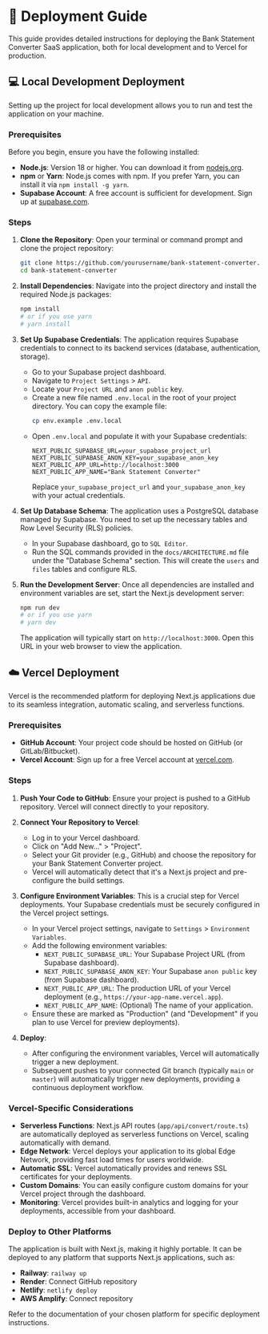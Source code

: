 # 🚀 Deployment Guide

This guide provides detailed instructions for deploying the Bank Statement Converter SaaS application, both for local development and to Vercel for production.

## 💻 Local Development Deployment

Setting up the project for local development allows you to run and test the application on your machine.

### Prerequisites

Before you begin, ensure you have the following installed:

-   **Node.js**: Version 18 or higher. You can download it from [nodejs.org](https://nodejs.org/).
-   **npm** or **Yarn**: Node.js comes with npm. If you prefer Yarn, you can install it via `npm install -g yarn`.
-   **Supabase Account**: A free account is sufficient for development. Sign up at [supabase.com](https://supabase.com/).

### Steps

1.  **Clone the Repository**:
    Open your terminal or command prompt and clone the project repository:
    ```bash
    git clone https://github.com/yourusername/bank-statement-converter.git
    cd bank-statement-converter
    ```

2.  **Install Dependencies**:
    Navigate into the project directory and install the required Node.js packages:
    ```bash
    npm install
    # or if you use yarn
    # yarn install
    ```

3.  **Set Up Supabase Credentials**:
    The application requires Supabase credentials to connect to its backend services (database, authentication, storage).
    -   Go to your Supabase project dashboard.
    -   Navigate to `Project Settings` > `API`.
    -   Locate your `Project URL` and `anon public` key.
    -   Create a new file named `.env.local` in the root of your project directory. You can copy the example file:
        ```bash
        cp env.example .env.local
        ```
    -   Open `.env.local` and populate it with your Supabase credentials:
        ```env
        NEXT_PUBLIC_SUPABASE_URL=your_supabase_project_url
        NEXT_PUBLIC_SUPABASE_ANON_KEY=your_supabase_anon_key
        NEXT_PUBLIC_APP_URL=http://localhost:3000
        NEXT_PUBLIC_APP_NAME="Bank Statement Converter"
        ```
        Replace `your_supabase_project_url` and `your_supabase_anon_key` with your actual credentials.

4.  **Set Up Database Schema**:
    The application uses a PostgreSQL database managed by Supabase. You need to set up the necessary tables and Row Level Security (RLS) policies.
    -   In your Supabase dashboard, go to `SQL Editor`.
    -   Run the SQL commands provided in the `docs/ARCHITECTURE.md` file under the "Database Schema" section. This will create the `users` and `files` tables and configure RLS.

5.  **Run the Development Server**:
    Once all dependencies are installed and environment variables are set, start the Next.js development server:
    ```bash
    npm run dev
    # or if you use yarn
    # yarn dev
    ```
    The application will typically start on `http://localhost:3000`. Open this URL in your web browser to view the application.

## ☁️ Vercel Deployment

Vercel is the recommended platform for deploying Next.js applications due to its seamless integration, automatic scaling, and serverless functions.

### Prerequisites

-   **GitHub Account**: Your project code should be hosted on GitHub (or GitLab/Bitbucket).
-   **Vercel Account**: Sign up for a free Vercel account at [vercel.com](https://vercel.com/).

### Steps

1.  **Push Your Code to GitHub**:
    Ensure your project is pushed to a GitHub repository. Vercel will connect directly to your repository.

2.  **Connect Your Repository to Vercel**:
    -   Log in to your Vercel dashboard.
    -   Click on "Add New..." > "Project".
    -   Select your Git provider (e.g., GitHub) and choose the repository for your Bank Statement Converter project.
    -   Vercel will automatically detect that it's a Next.js project and pre-configure the build settings.

3.  **Configure Environment Variables**:
    This is a crucial step for Vercel deployments. Your Supabase credentials must be securely configured in the Vercel project settings.
    -   In your Vercel project settings, navigate to `Settings` > `Environment Variables`.
    -   Add the following environment variables:
        -   `NEXT_PUBLIC_SUPABASE_URL`: Your Supabase Project URL (from Supabase dashboard).
        -   `NEXT_PUBLIC_SUPABASE_ANON_KEY`: Your Supabase `anon public` key (from Supabase dashboard).
        -   `NEXT_PUBLIC_APP_URL`: The production URL of your Vercel deployment (e.g., `https://your-app-name.vercel.app`).
        -   `NEXT_PUBLIC_APP_NAME`: (Optional) The name of your application.
    -   Ensure these are marked as "Production" (and "Development" if you plan to use Vercel for preview deployments).

4.  **Deploy**:
    -   After configuring the environment variables, Vercel will automatically trigger a new deployment.
    -   Subsequent pushes to your connected Git branch (typically `main` or `master`) will automatically trigger new deployments, providing a continuous deployment workflow.

### Vercel-Specific Considerations

-   **Serverless Functions**: Next.js API routes (`app/api/convert/route.ts`) are automatically deployed as serverless functions on Vercel, scaling automatically with demand.
-   **Edge Network**: Vercel deploys your application to its global Edge Network, providing fast load times for users worldwide.
-   **Automatic SSL**: Vercel automatically provides and renews SSL certificates for your deployments.
-   **Custom Domains**: You can easily configure custom domains for your Vercel project through the dashboard.
-   **Monitoring**: Vercel provides built-in analytics and logging for your deployments, accessible from your dashboard.

### Deploy to Other Platforms

The application is built with Next.js, making it highly portable. It can be deployed to any platform that supports Next.js applications, such as:

-   **Railway**: `railway up`
-   **Render**: Connect GitHub repository
-   **Netlify**: `netlify deploy`
-   **AWS Amplify**: Connect repository

Refer to the documentation of your chosen platform for specific deployment instructions.
